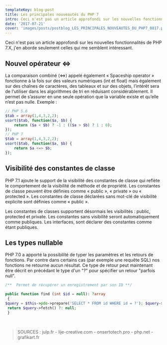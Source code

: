 ```yaml
---
templateKey: blog-post
title: Les principales nouveautés du PHP 7
intro: Ceci n'est pas un article approfondi sur les nouvelles fonctionnalités de PHP 7.X, j'en aborde seulement celles qui me semblent intéressant.
date: '2017-07-21'
cover: 'images/posts/postblog_LES_PRINCIPALES_NOUVEAUTES_DU_PHP7_0817.png'
---
```


Ceci n'est pas un article approfondi sur les nouvelles fonctionnalités de PHP 7.X, j'en aborde seulement celles qui me semblent intéressant.

## Nouvel opérateur <=>

La comparaison combiné (<=>) appelé également « Spaceship operator » fonctionne à la fois sur des valeurs numériques (int et float) mais également sur des chaînes de caractères, des tableaux et sur des objets, l’intérêt sera de l'utiliser dans les algorithmes de tri en réduisant considérablement. Il permet de s’assurer en une seule opération que la variable existe et qu’elle n’est pas nulle. Exemple :

```php
// PHP 5.6
$tab = array(1,4,3,2,2);
usort($tab, function($a, $b) {
    return ($a < $b) ? -1 : (($a > $b) ? 1 : 0);
});
// PHP 7
$tab = array(1,4,3,2,2);
usort($tab, function($a, $b) {
    return $a <=> $b;
});
```

## Visibilité des constantes de classe

PHP 7.1 ajoute le support de la visibilité des constantes de classe qui reflète le comportement de la visibilité de méthode et de propriété. Les constantes de classe peuvent être définies comme « public », « private » ou « protected ». Les constantes de classe déclarées sans mot-clé de visibilité explicite sont définies comme « public ».

Les constantes de classes supportent désormais les visibilités : public, protected et private. Les constantes sans visibilité seront automatiquement comme publiques. Les interfaces, sont déclarer des constantes comme étant publiques.

## Les types nullable

PHP 7.0 a apporté la possibilité de typer les paramètres et les retours de fonctions. Par contre dans certains cas (par exemple une requête SQL) nos fonctions ne retourne aucun résultat. Ce type de retour peut maintenant être décrit en précédant le type d'un "?" pour spécifier un retour "parfois null".

```php
/**  Permet de récupérer un enregistrement par son ID **/

public function find (int $id = null): ?array
 {
$query = $this->pdo->prepare('SELECT * FROM id WHERE id = ?'); $query->execute([$id]);
 return $query->fetch() ?: null;
 }
```

<br>

> SOURCES : julp.fr - lije-creative.com - onsertotech.pro - php.net - grafikart.fr
